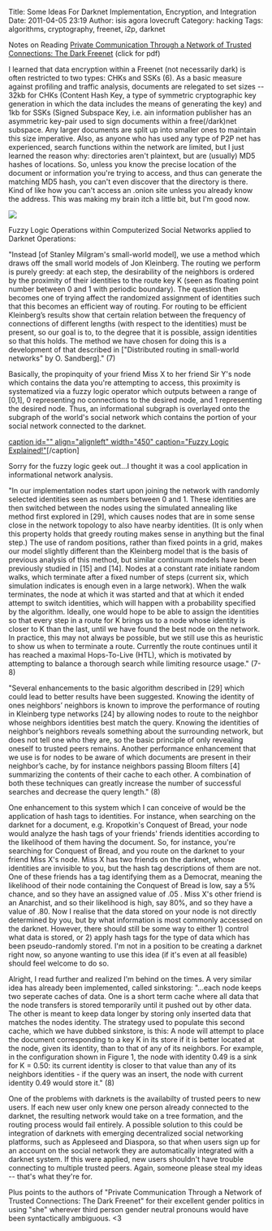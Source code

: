 Title: Some Ideas For Darknet Implementation, Encryption, and Integration
Date: 2011-04-05 23:19
Author: isis agora lovecruft
Category: hacking
Tags: algorithms, cryptography, freenet, i2p, darknet

Notes on Reading [Private Communication Through a Network of Trusted
Connections: The Dark Freenet](http://www.patternsinthevoid.net/blog/wp-content/uploads/2011/04/Private-Communication-Through-a-Network-of-Trusted-Connections-The-Dark-Freenet.pdf) (click for pdf)

I learned that data encryption within a Freenet (not necessarily dark)
is often restricted to two types: CHKs and SSKs (6). As a basic measure
against profiling and traffic analysis, documents are relegated to set
sizes -- 32kb for CHKs (Content Hash Key, a type of symmetric
cryptographic key generation in which the data includes the means of
generating the key) and 1kb for SSKs (Signed Subspace Key, i.e. ain
information publisher has an asymmetric key-pair used to sign documents
within a free(/dark)net subspace. Any larger documents are split up into
smaller ones to maintain this size imperative. Also, as anyone who has
used any type of P2P net has experienced, search functions within the
network are limited, but I just learned the reason why: directories
aren't plaintext, but are (usually) MD5 hashes of locations. So, unless
you know the precise location of the document or information you're
trying to access, and thus can generate the matching MD5 hash, you can't
even discover that the directory is there. Kind of like how you can't
access an .onion site unless you already know the address. This was
making my brain itch a little bit, but I'm good now.

<img src="http://www.patternsinthevoid.net/blog/wp-content/uploads/2011/04/darknet-2.jpg"></img>

Fuzzy Logic Operations within Computerized Social Networks applied to
Darknet Operations:

"Instead [of Stanley Milgram's small-world model], we use a method which
draws off the small world models of Jon Kleinberg. The routing we
perform is purely greedy: at each step, the desirability of the
neighbors is ordered by the proximity of their identities to the route
key K (seen as floating point number between 0 and 1 with periodic
boundary). The question then becomes one of trying affect the randomized
assignment of identities such that this becomes an efficient way of
routing. For routing to be efficient Kleinberg’s results show that
certain relation between the frequency of connections of different
lengths (with respect to the identities) must be present, so our goal is
to, to the degree that it is possible, assign identities so that this
holds. The method we have chosen for doing this is a development of that
described in ["Distributed routing in small-world networks" by O.
Sandberg]." (7)

Basically, the propinquity of your friend Miss X to her friend Sir Y's
node which contains the data you're attempting to access, this proximity
is systematized via a fuzzy logic operator which outputs between a range
of [0,1], 0 representing no connections to the desired node, and 1
representing the desired node. Thus, an informational subgraph is
overlayed onto the subgraph of the world's social network which contains
the portion of your social network connected to the darknet.

[caption id="" align="alignleft" width="450" caption="Fuzzy Logic
Explained!"](http://imgs.xkcd.com/comics/cat_proximity.png)[/caption]
[](http://xkcd.com/231/)

Sorry for the fuzzy logic geek out...I thought it was a cool application
in informational network analysis.

"In our implementation nodes start upon joining the network with
randomly selected identities seen as numbers between 0 and 1. These
identities are then switched between the nodes using the simulated
annealing like method first explored in [29], which causes nodes that
are in some sense close in the network topology to also have nearby
identities. (It is only when this property holds that greedy routing
makes sense in anything but the final step.) The use of random
positions, rather than fixed points in a grid, makes our model slightly
different than the Kleinberg model that is the basis of previous
analysis of this method, but similar continuum models have been
previously studied in [15] and [14]. Nodes at a constant rate initiate
random walks, which terminate after a fixed number of steps (current
six, which simulation indicates is enough even in a large network). When
the walk terminates, the node at which it was started and that at which
it ended attempt to switch identities, which will happen with a
probability specified by the algorithm. Ideally, one would hope to be
able to assign the identities so that every step in a route for K brings
us to a node whose identity is closer to K than the last, until we have
found the best node on the network. In practice, this may not always be
possible, but we still use this as heuristic to show us when to
terminate a route. Currently the route continues until it has reached a
maximal Hops-To-Live (HTL), which is motivated by attempting to balance
a thorough search while limiting resource usage." (7-8)

"Several enhancements to the basic algorithm described in [29] which
could lead to better results have been suggested. Knowing the identity
of ones neighbors’ neighbors is known to improve the performance of
routing in Kleinberg type networks [24] by allowing nodes to route to
the neighbor whose neighbors identities best match the query. Knowing
the identities of neighbor’s neighbors reveals something about the
surrounding network, but does not tell one who they are, so the basic
principle of only revealing oneself to trusted peers remains. Another
performance enhancement that we use is for nodes to be aware of which
documents are present in their neighbor’s cache, by for instance
neighbors passing Bloom filters [4] summarizing the contents of their
cache to each other. A combination of both these techniques can greatly
increase the number of successful searches and decrease the query
length." (8)

One enhancement to this system which I can conceive of would be the
application of hash tags to identities. For instance, when searching on
the darknet for a document, e.g. Kropotkin's Conquest of Bread, your
node would analyze the hash tags of your friends' friends identities
according to the likelihood of them having the document. So, for
instance, you're searching for Conquest of Bread, and you route on the
darknet to your friend Miss X's node. Miss X has two friends on the
darknet, whose identities are invisible to you, but the hash tag
descriptions of them are not. One of these friends has a tag identifying
them as a Democrat, meaning the likelihood of their node containing the
Conquest of Bread is low, say a 5% chance, and so they have an assigned
value of .05 . Miss X's other friend is an Anarchist, and so their
likelihood is high, say 80%, and so they have a value of .80. Now I
realise that the data stored on your node is not directly determined by
you, but by what information is most commonly accessed on the darknet.
However, there should still be some way to either 1) control what data
is stored, or 2) apply hash tags for the type of data which has been
pseudo-randomly stored. I'm not in a position to be creating a darknet
right now, so anyone wanting to use this idea (if it's even at all
feasible) should feel welcome to do so.

Alright, I read further and realized I'm behind on the times. A very
similar idea has already been implemented, called sinkstoring: "...each
node keeps two seperate caches of data. One is a short term cache where
all data that the node transfers is stored temporarily until it pushed
out by other data. The other is meant to keep data longer by storing
only inserted data that matches the nodes identity. The strategy used to
populate this second cache, which we have dubbed sinkstore, is this: A
node will attempt to place the document corresponding to a key K in its
store if it is better located at the node, given its identity, than to
that of any of its neighbors. For example, in the configuration shown in
Figure 1, the node with identity 0.49 is a sink for K = 0.50: its
current identity is closer to that value than any of its neighbors
identities - if the query was an insert, the node with current identity
0.49 would store it." (8)

One of the problems with darknets is the availabilty of trusted peers to
new users. If each new user only knew one person already connected to
the darknet, the resulting network would take on a tree formation, and
the routing process would fail entirely. A possible solution to this
could be integration of darknets with emerging decentralized social
networking platforms, such as Appleseed and Diaspora, so that when users
sign up for an account on the social network they are automatically
integrated with a darknet system. If this were applied, new users
shouldn't have trouble connecting to multiple trusted peers. Again,
someone please steal my ideas -- that's what they're for.

Plus points to the authors of "Private Communication Through a Network
of Trusted Connections: The Dark Freenet" for their excellent gender
politics in using "she" wherever third person gender neutral pronouns
would have been syntactically ambiguous. \<3
